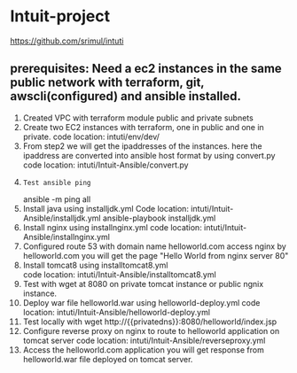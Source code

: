 # Intuit-project
https://github.com/srimul/intuti
 
prerequisites:
Need a ec2 instances in the same public network with terraform, git, awscli(configured) and ansible installed.
------------ 
1. Created VPC with terraform module
      public and private subnets
2. Create two EC2 instances with terraform, one in public and one in private.
     code location: intuti/env/dev/
3. From step2 we will get the ipaddresses of the instances.
    here the ipaddress are converted into ansible host format by using convert.py
    code location: intuti/Intuit-Ansible/convert.py
4.     Test ansible ping 
    ansible -m ping all
5. Install java using installjdk.yml
   Code location: intuti/Intuit-Ansible/installjdk.yml
   ansible-playbook installjdk.yml
6. Install nginx using installnginx.yml
    code location: intuti/Intuit-Ansible/installnginx.yml
7.  Configured route 53 with domain name helloworld.com
   access nginx by helloworld.com you will get the page "Hello World from nginx server 80"
8. Install tomcat8 using installtomcat8.yml   
   code location: intuti/Intuit-Ansible/installtomcat8.yml
9.  Test with wget at 8080 on private tomcat instance or public ngnix instance.
10. Deploy war file helloworld.war using helloworld-deploy.yml
    code location: intuti/Intuit-Ansible/helloworld-deploy.yml
11. Test locally with wget http://{{privatedns}}:8080/helloworld/index.jsp
12. Configure reverse proxy on nginx to route to helloworld application on tomcat server 
    code location: intuti/Intuit-Ansible/reverseproxy.yml
13. Access the helloworld.com application you will get response from helloworld.war file deployed on tomcat server.
